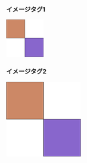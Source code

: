 ### イメージタグ1

<img height="100" width="100" src="./svg-test.svg"/>

### イメージタグ2

<img height="200" width="200" src="./svg-test.svg"/>

